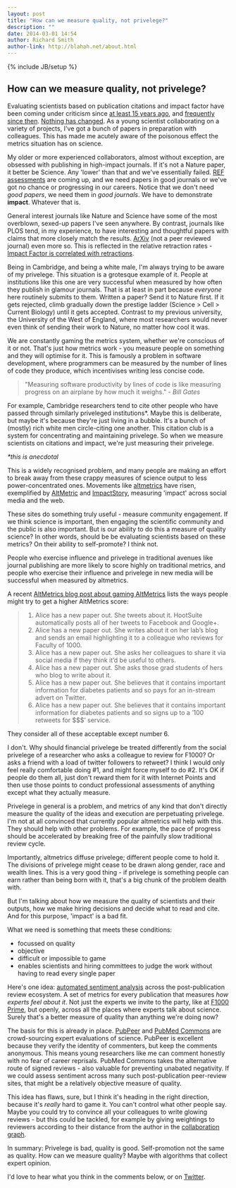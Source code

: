 ```yaml
---
layout: post
title: "How can we measure quality, not privelege?"
description: ""
date: 2014-03-01 14:54
author: Richard Smith
author-link: http://blahah.net/about.html
---
```

{% include JB/setup %}

## How can we measure quality, not privelege?

Evaluating scientists based on publication citations and impact factor have been coming under criticism since [at least 15 years ago](http://www.bmj.com/content/314/7079/497.1), and [frequently since then](https://www.zotero.org/groups/impact_factor_problems/items). [Nothing has changed](http://datapub.cdlib.org/2013/05/22/impact-factors/). As a young scientist collaborating on a variety of projects, I've got a bunch of papers in preparation with colleagues. This has made me acutely aware of the poisonous effect the metrics situation has on science.

<!-- more -->

My older or more experienced collaborators, almost without exception, are obsessed with publishing in high-impact journals. If it's not a Nature paper, it better be Science. Any 'lower' than that and we've essentially failed. [REF assessments](http://www.ref.ac.uk/) are coming up, and we need papers in good journals or we've got no chance or progressing in our careers. Notice that we don't need *good papers*, we need them in *good journals*. We have to demonstrate **impact**. Whatever that is.

General interest journals like Nature and Science have some of the most overblown, sexed-up papers I've seen anywhere. By contrast, journals like PLOS tend, in my experience, to have interesting and thoughtful papers with claims that more closely match the results. [ArXiv](http://arxiv.org) (not a peer reviewed journal) even more so. This is reflected in the relative retraction rates - [Impact Factor is correlated with retractions](http://iai.asm.org/content/79/10/3855.full).

Being in Cambridge, and being a white male, I'm always trying to be aware of my privelege. This situation is a grotesque example of it. People at institutions like this one are very successful when measured by how often they publish in glamour journals. That is at least in part because *everyone* here routinely submits to them. Written a paper? Send it to Nature first. If it gets rejected, climb gradually down the prestige ladder (Science > Cell > Current Biology) until it gets accepted. Contrast to my previous university, the University of the West of England, where most researchers would never even think of sending their work to Nature, no matter how cool it was.

We are constantly gaming the metrics system, whether we're conscious of it or not. That's just how metrics work - you measure people on something and they will optimise for it. This is famously a problem in software development, where programmers can be measured by the number of lines of code they produce, which incentivises writing less concise code.

> "Measuring software productivity by lines of code is like measuring progress on an airplane by how much it weighs."
> _- Bill Gates_

For example, Cambridge researchers tend to cite other people who have passed through similarly priveleged institutions\*. Maybe this is deliberate, but maybe it's because they're just living in a bubble. It's a bunch of (mostly) rich white men circle-citing one another. This citation club is a system for concentrating and maintaining privelege. So when we measure scientists on citations and impact, we're just measuring their privelege.

_*this is anecdotal_

This is a widely recognised problem, and many people are making an effort to break away from these crappy measures of science output to less power-concentrated ones. Movements like [altmetrics](http://altmetrics.org/manifesto) have risen, exemplified by [AltMetric](http://altmetric.com) and [ImpactStory](http://impactstory.org), measuring 'impact' across social media and the web.

These sites do something truly useful - measure community engagement. If we think science is important, then engaging the scientific community and the public is also important. But is our ability to do this a measure of quality science? In other words, should be be evaluating scientists based on these metrics? On their ability to self-promote? I think not.

People who exercise influence and privelege in traditional avenues like journal publishing are more likely to score highly on traditional metrics, and people who exercise their influence and privelege in new media will be successful when measured by altmetrics.

A recent [AltMetrics blog post about gaming AltMetrics](http://www.altmetric.com/blog/gaming-altmetrics/) lists the ways people might try to get a higher AltMetrics score:

> 1. Alice has a new paper out. She tweets about it. HootSuite automatically posts all of her tweets to Facebook and Google+.
> 2. Alice has a new paper out. She writes about it on her lab’s blog and sends an email highlighting it to a colleague who reviews for Faculty of 1000.
> 3. Alice has a new paper out. She asks her colleagues to share it via social media if they think it’d be useful to others.
> 4. Alice has a new paper out. She asks those grad students of hers who blog to write about it.
> 5. Alice has a new paper out. She believes that it contains important information for diabetes patients and so pays for an in-stream advert on Twitter.
> 6. Alice has a new paper out. She believes that it contains important information for diabetes patients and so signs up to a ’100 retweets for $$$’ service.

They consider all of these acceptable except number 6.

I don't. Why should financial privelege be treated differently from the social privelege of a researcher who asks a colleague to review for F1000? Or asks a friend with a load of twitter followers to retweet? I think I would only feel really comfortable doing #1, and might force myself to do #2. It's OK if people do them all, just don't reward them for it with Internet Points and then use those points to conduct professional assessments of anything except what they actually measure.

Privelege in general is a problem, and metrics of any kind that don't directly measure the quality of the ideas and execution are perpetuating privelege. I'm not at all convinced that currently popular altmetrics will help with this. They should help with other problems. For example, the pace of progress should be accelerated by breaking free of the painfully slow traditional review cycle.

Importantly, altmetrics diffuse privelege; different people come to hold it. The divisions of privelege might cease to be drawn along gender, race and wealth lines. This is a very good thing - if privelege is something people can earn rather than being born with it, that's a big chunk of the problem dealth with.

But I'm talking about how we measure the quality of scientists and their outputs, how we make hiring decisions and decide what to read and cite. And for this purpose, 'impact' is a bad fit.

What we need is something that meets these conditions:

- focussed on quality
- objective
- difficult or impossible to game
- enables scientists and hiring committees to judge the work without having to read every single paper

Here's one idea: [automated sentiment analysis](http://en.wikipedia.org/wiki/Sentiment_analysis) across the post-publication review ecosystem. A set of metrics for every publication that measures *how experts feel about it*. Not just the experts we invite to the party, like at [F1000 Prime](http://f1000.com/prime), but openly, across all the places where experts talk about science. Surely that's a better measure of quality than anything we're doing now?

The basis for this is already in place. [PubPeer](https://pubpeer.com/) and [PubMed Commons](http://www.ncbi.nlm.nih.gov/pubmedcommons/) are crowd-sourcing expert evaluations of science. PubPeer is excellent because they verify the identity of commenters, but keep the comments anonymous. This means young researchers like me can comment honestly with no fear of career reprisals. PubMed Commons takes the alternative route of signed reviews - also valuable for preventing unabated negativity. If we could assess sentiment across many such post-publication peer-review sites, that might be a relatively objective measure of quality.

This idea has flaws, sure, but I think it's heading in the right direction, because it's *really* hard to game it. You can't control what other people say. Maybe you could try to convince all your colleagues to write glowing reviews - but this could be tackled, for example by giving weightings to reviewers according to their distance from the author in the [collaboration graph](http://en.wikipedia.org/wiki/Collaboration_graph).

In summary: Privelege is bad, quality is good. Self-promotion not the same as quality. How can we measure quality? Maybe with algorithms that collect expert opinion.

I'd love to hear what you think in the comments below, or on [Twitter](http://twitter.com/blahah404).
